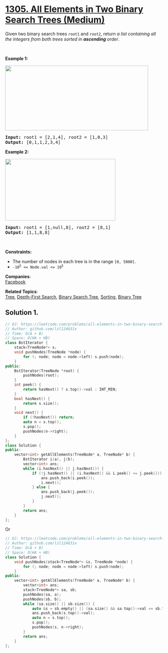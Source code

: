 # [1305. All Elements in Two Binary Search Trees (Medium)](https://leetcode.com/problems/all-elements-in-two-binary-search-trees/)

<p>Given two binary search trees <code>root1</code> and <code>root2</code>, return <em>a list containing all the integers from both trees sorted in <strong>ascending</strong> order</em>.</p>

<p>&nbsp;</p>
<p><strong>Example 1:</strong></p>
<img alt="" src="https://assets.leetcode.com/uploads/2019/12/18/q2-e1.png" style="width: 457px; height: 207px;">
<pre><strong>Input:</strong> root1 = [2,1,4], root2 = [1,0,3]
<strong>Output:</strong> [0,1,1,2,3,4]
</pre>

<p><strong>Example 2:</strong></p>
<img alt="" src="https://assets.leetcode.com/uploads/2019/12/18/q2-e5-.png" style="width: 352px; height: 197px;">
<pre><strong>Input:</strong> root1 = [1,null,8], root2 = [8,1]
<strong>Output:</strong> [1,1,8,8]
</pre>

<p>&nbsp;</p>
<p><strong>Constraints:</strong></p>

<ul>
	<li>The number of nodes in each tree is in the range <code>[0, 5000]</code>.</li>
	<li><code>-10<sup>5</sup> &lt;= Node.val &lt;= 10<sup>5</sup></code></li>
</ul>


**Companies**:  
[Facebook](https://leetcode.com/company/facebook)

**Related Topics**:  
[Tree](https://leetcode.com/tag/tree/), [Depth-First Search](https://leetcode.com/tag/depth-first-search/), [Binary Search Tree](https://leetcode.com/tag/binary-search-tree/), [Sorting](https://leetcode.com/tag/sorting/), [Binary Tree](https://leetcode.com/tag/binary-tree/)

## Solution 1.

```cpp
// OJ: https://leetcode.com/problems/all-elements-in-two-binary-search-trees/
// Author: github.com/lzl124631x
// Time: O(A + B)
// Space: O(HA + HB)
class BstIterator {
    stack<TreeNode*> s;
    void pushNodes(TreeNode *node) {
        for (; node; node = node->left) s.push(node);
    }
public:
    BstIterator(TreeNode *root) {
        pushNodes(root);
    }
    int peek() {
        return hasNext() ? s.top()->val : INT_MIN;
    }
    bool hasNext() {
        return s.size();
    }
    void next() {
        if (!hasNext()) return;
        auto n = s.top();
        s.pop();
        pushNodes(n->right);
    }
};
class Solution {
public:
    vector<int> getAllElements(TreeNode* a, TreeNode* b) {
        BstIterator i(a), j(b);
        vector<int> ans;
        while (i.hasNext() || j.hasNext()) {
            if (!j.hasNext() || (i.hasNext() && i.peek() <= j.peek())) {
                ans.push_back(i.peek());
                i.next();
            } else {
                ans.push_back(j.peek());
                j.next();
            }
        }
        return ans;
    }
};
```

Or

```cpp
// OJ: https://leetcode.com/problems/all-elements-in-two-binary-search-trees/
// Author: github.com/lzl124631x
// Time: O(A + B)
// Space: O(HA + HB)
class Solution {
    void pushNodes(stack<TreeNode*> &s, TreeNode *node) {
        for (; node; node = node->left) s.push(node);
    }
public:
    vector<int> getAllElements(TreeNode* a, TreeNode* b) {
        vector<int> ans;
        stack<TreeNode*> sa, sb;
        pushNodes(sa, a);
        pushNodes(sb, b);
        while (sa.size() || sb.size()) {
            auto &s = sb.empty() || (sa.size() && sa.top()->val <= sb.top()->val) ? sa : sb;
            ans.push_back(s.top()->val);
            auto n = s.top();
            s.pop();
            pushNodes(s, n->right);
        }
        return ans;
    }
};
```
